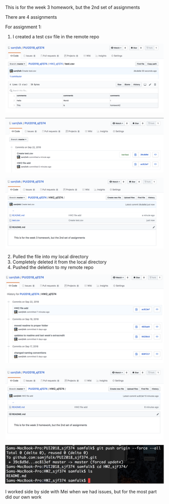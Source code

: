 This is for the week 3 homework, but the 2nd set of assignments

There are 4 assignments

For assignment 1:
1. I created a test csv file in the remote repo

![alt text](https://github.com/samjfalk/PUI2018_sjf374/blob/master/HW2_sjf374/screenshots/test_file.png)

![alt text](https://github.com/samjfalk/PUI2018_sjf374/blob/master/HW2_sjf374/screenshots/Test_file_created.png)

![alt_text](https://github.com/samjfalk/PUI2018_sjf374/blob/master/HW2_sjf374/screenshots/test_file_created_2.png)

2. Pulled the file into my local directory
3. Completely deleted it from the local directory 
4. Pushed the deletion to my remote repo

![alt_text](https://github.com/samjfalk/PUI2018_sjf374/blob/master/HW2_sjf374/screenshots/End_result.png)

![alt_text](https://github.com/samjfalk/PUI2018_sjf374/blob/master/HW2_sjf374/screenshots/End_result2.png)

![alt_text](https://github.com/samjfalk/PUI2018_sjf374/blob/master/HW2_sjf374/screenshots/End_result3.png)


I worked side by side with Mei when we had issues, but for the most part did our own work

